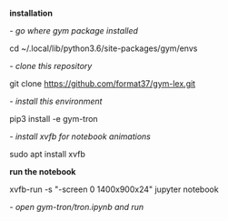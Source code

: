 **installation**

*- go where gym package installed*

cd ~/.local/lib/python3.6/site-packages/gym/envs

*- clone this repository*

git clone https://github.com/format37/gym-lex.git

*- install this environment*

pip3 install -e gym-tron

*- install xvfb for notebook animations*

sudo apt install xvfb

**run the notebook**

xvfb-run -s "-screen 0 1400x900x24" jupyter notebook

*- open gym-tron/tron.ipynb and run*
